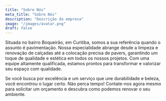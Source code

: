 ```yaml
---
title: "Sobre Nós"
meta_title: "Sobre Nós"
description: "Descrição da empresa"
image: "/images/avatar.png"
draft: false
---
```


Situada no bairro Boqueirão, em Curitiba, somos a sua referência quando o assunto é pavimentação. Nossa especialidade abrange desde a limpeza e renovação de calçadas até a colocação precisa de pavers, garantindo um toque de qualidade e estética em todos os nossos projetos. Com uma equipe altamente qualificada, estamos prontos para transformar e valorizar seu espaço com qualidade.

Se você busca por excelência e um serviço que une durabilidade e beleza, você encontrou o lugar certo. Não perca tempo! Contate-nos agora mesmo para solicitar um orçamento e descubra como podemos renovar o seu ambiente.
